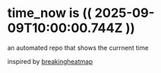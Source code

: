 # time_now is (( 2025-09-09T10:00:00.744Z ))

an automated repo that shows the currnent time

inspired by [breakingheatmap](https://github.com/breakingheatmap/breakingheatmap)